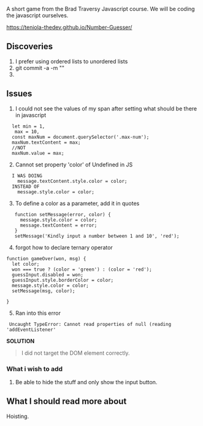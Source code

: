 A short game from the Brad Traversy Javascript course.
We will be coding the javascript ourselves.

https://teniola-thedev.github.io/Number-Guesser/ 

## Discoveries

1. I prefer using ordered lists to unordered lists
2. git commit -a -m "<message>"
3.

## Issues

1. I could not see the values of my span after setting what should be there in javascript

```
  let min = 1,
   max = 10,
  const maxNum = document.querySelector('.max-num');
  maxNum.textContent = max;
  //NOT
  maxNum.value = max;

```

2. Cannot set property 'color' of Undefined in JS

```
  I WAS DOING
    message.textContent.style.color = color;
  INSTEAD OF
    message.style.color = color;
```

3. To define a color as a parameter, add it in quotes

```
   function setMessage(error, color) {
     message.style.color = color;
     message.textContent = error;
   }
   setMessage('Kindly input a number between 1 and 10', 'red');
```

4. forgot how to declare ternary operator

```
function gameOver(won, msg) {
  let color;
  won === true ? (color = 'green') : (color = 'red');
  guessInput.disabled = won;
  guessInput.style.borderColor = color;
  message.style.color = color;
  setMessage(msg, color);

}
```

5. Ran into this error

```
 Uncaught TypeError: Cannot read properties of null (reading 'addEventListener'
```

**SOLUTION**

> I did not target the DOM element correctly.

### What i wish to add

1. Be able to hide the stuff and only show the input button.

## What I should read more about

Hoisting.
